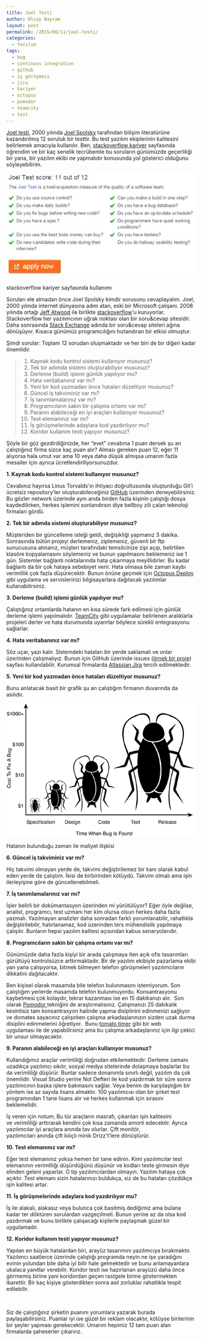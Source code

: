 ```yaml
---
title: Joel Testi
author: Olcay Bayram
layout: post
permalink: /2015/06/11/joel-testi/
categories:
  - Yazılım
tags:
  - bug
  - continuos integration
  - github
  - iş görüşmesi
  - jira
  - kariyer
  - octopus
  - pomodor
  - teamcity
  - test
---
```

<a href="http://turkish.joelonsoftware.com/Articles/TheJoelTest.html" target="_blank">Joel testi</a>, 2000 yılında <a href="http://www.joelonsoftware.com/" target="_blank">Joel Spolsky</a> tarafından bilişim literatürüne kazandırılmış 12 soruluk bir testtir. Bu test yazılım ekiplerinin kalitesini belirlemek amacıyla kullanılır. Ben, <a href="http://careers.stackoverflow.com/" target="_blank">stackoverflow kariyer</a> sayfasında öğrendim ve bir kaç senelik tecrübemle bu soruların günümüzde geçerliliği bir yana, bir yazılım ekibi ne yapmalıdır konusunda yol gösterici olduğunu söyleyebilirim.

![Joel Test](/wp-content/uploads/2015/06/joelTest.jpg)

stackoverflow kariyer sayfasında kullanımı

Soruları ele almadan önce Joel Spolsky kimdir sorusunu cevaplayalım. Joel, 2000 yılında internet dünyasına adım atan, eski bir Microsoft çalışanı. 2008 yılında ortağı <a href="http://blog.codinghorror.com/" target="_blank">Jeff Atwood</a> ile birlikte <a href="http://stackoverflow.com/" target="_blank">stackoverflow</a>&#8216;u kuruyorlar. Stackoverflow her yazılımcının uğrak noktası olan bir soru&cevap sitesidir. Daha sonrasında <a href="http://stackexchange.com/" target="_blank">Stack Exchange</a> adında bir soru&cevap siteleri ağına dönüşüyor. Kısaca günümüz programcılığını hızlandıran bir etkisi olmuştur.

Şimdi sorular: Toplam 12 sorudan oluşmaktadır ve her biri de bir diğeri kadar önemlidir.

>   1. Kaynak kodu kontrol sistemi kullanıyor musunuz?
>   2. Tek bir adımda sistemi oluşturabiliyor musunuz?
>   3. Derleme (build) işlemi günlük yapılıyor mu?
>   4. Hata veritabanınız var mı?
>   5. Yeni bir kod yazmadan önce hataları düzeltiyor musunuz?
>   6. Güncel iş takviminiz var mı?
>   7. İş tanımlamalarınız var mı?
>   8. Programcıların sakin bir çalışma ortamı var mı?
>   9. Paranın alabileceği en iyi araçları kullanıyor musunuz?
>  10. Test elemanınız var mı?
>  11. İş görüşmelerinde adaylara kod yazdırılıyor mu?
>  12. Koridor kullanım testi yapıyor musunuz?

<!--more-->

Şöyle bir göz gezdirdiğinizde, her &#8220;evet&#8221; cevabına 1 puan dersek şu an çalıştığınız firma sizce kaç puan alır? Alması gereken puan 12, eğer 11 alıyorsa hala umut var ama 10 veya daha düşük almışsa umarım fazla mesailer için ayrıca ücretlendiriliyorsunuzdur.

**1. Kaynak kodu kontrol sistemi kullanıyor musunuz?**

Cevabınız hayırsa Linus Torvalds&#8217;ın ihtiyacı doğrultusunda oluşturduğu Git&#8217;i ücretsiz repository&#8217;ler oluşturabileceğiniz [GitHub][1] üzerinden deneyebilirsiniz. Bu gözler network üzerinde aynı anda birden fazla kişinin çalıştığı dosya kaydedilirken, herkes işlemini sonlandırsın diye bellboy zili çalan teknoloji firmaları gördü.

**2. Tek bir adımda sistemi oluşturabiliyor musunuz?**

Müşteriden bir güncelleme isteği geldi, değişikliği yapmanız 3 dakika. Sonrasında bütün projeyi derlemeniz, ziplemeniz, güvenli bir ftp sunucusuna atmanız, müşteri tarafındaki temsilcinize zipi açıp, belirtilen klasöre kopyalamasını söylemeniz ve bunun yapılmasını beklemeniz ise 1 gün. Sistemler bağlantı noktalarında hata çıkarmaya meyillidirler. Bu kadar bağlantı da bir çok hataya sebebiyet verir. Hata olmasa bile zaman kaybı verimlilik çok fazla düşürecektir. Bunun önüne geçmek için [Octopus Deploy][2] gibi uygulama ve servislerinizi bilgisayarlara dağıtacak yazılımlar kullanabilirsiniz.

**3. Derleme (build) işlemi günlük yapılıyor mu?**

Çalıştığınız ortamlarda hatanın en kısa sürede fark edilmesi için günlük derleme işlemi yapılmalıdır. [TeamCity][3] gibi uygulamalar belirlenen aralıklarla projeleri derler ve hata durumunda uyarırlar böylece sürekli entegrasyonu sağlarlar.

**4. Hata veritabanınız var mı?**

Söz uçar, yazı kalır. Sistemdeki hataları bir yerde saklamalı ve onlar üzerinden çalışmalıyız. Bunun için GitHub üzerinde issues ([örnek bir proje][4]) sayfası kullanılabilir. Kurumsal firmalarda [Atlassian Jira][5] tercih edilmektedir.

**5. Yeni bir kod yazmadan önce hataları düzeltiyor musunuz?**

Bunu anlatacak basit bir grafik şu an çalıştığım firmanın duvarında da asılıdır.

[![bug time](/wp-content/uploads/2015/06/bug-time.gif)][6]

Hatanın bulunduğu zaman ile maliyet ilişkisi

**6. Güncel iş takviminiz var mı?**

Hiç takvimi olmayan yerde de, takvimi değiştirilemez bir kanı olarak kabul eden yerde de çalıştım. İkisi de birbirinden kötüydü. Takvim olmalı ama işin ilerleyişine göre de güncellenebilmeli.

**7. İş tanımlamalarınız var mı?**

İşler belirli bir dokümantasyon üzerinden mi yürütülüyor? Eğer öyle değilse, analist, programcı, test uzmanı her kim olursa olsun herkes daha fazla yazmalı. Yazılmayan analizler daha sonradan farklı yorumlanabilir, rahatlıkla değiştirilebilir, hatırlanamaz, kod üzerinden ters mühendislik yapılmaya çalışılır. Bunların hepsi yazılım kalitesi açısından kabus senaryolarıdır.

**8. Programcıların sakin bir çalışma ortamı var mı?**

Günümüzde daha fazla kişiyi bir arada çalışmaya iten açık ofis tasarımları gürültüyü kontrolsüzce arttırmaktadır. Bir de yazılım ekibiyle pazarlama ekibi yan yana çalışıyorsa, bitmek bilmeyen telefon görüşmeleri yazılımcıların dikkatini dağıtacaktır.

Ben kişisel olarak masamda bile telefon bulunmasını istemiyorum. Son çalıştığım yerlerde masamda telefon bulunmuyordu. Konsantrasyonu kaybetmesi çok kolaydır, tekrar kazanması ise en 15 dakikanızı alır.  Son olarak <a href="http://pomodorotechnique.com/" target="_blank">Pomodor </a>tekniğini de araştırmalısınız. Çalışmanızı 25 dakikalık kesintisiz tam konsantrasyon halinde yapma disiplinini edinmenizi sağlıyor ve domates sayacınız çalışırken çalışma arkadaşlarınızın sizden uzak durma disiplini edinmelerini öğretiyor.  Bunu <a href="http://tomato-timer.com/" target="_blank">tomato timer</a> gibi bir web uygulaması ile de yapabilirsiniz ama bu çalışma arkadaşlarınız için ilgi çekici bir unsur olmayacaktır.

**9. Paranın alabileceği en iyi araçları kullanıyor musunuz?**

Kullandığımız araçlar verimliliği doğrudan etkilemektedir. Derleme zamanı uzadıkça yazılımcı sıkılır, sosyal medya sitelerinde dolaşmaya başlarlar bu da verimliliği düşürür. Bunlar sadece donanımla sınırlı değil, yazılım da çok önemlidir. Visual Studio yerine Not Defteri ile kod yazdırmak bir süre sonra yazılımcının başka işlere bakmasını sağlar. Veya benim de karşılaştığım bir yöntem ise az sayıda lisans almaktır. 100 yazılımcısı olan bir şirket test programından 1 tane lisans alır ve herkes kullanmak için sırasını beklemelidir.

İş veren için notum; Bu tür araçların masrafı, çıkarılan işin kalitesini ve verimliliği arttırarak kendini çok kısa zamanda amorti edecektir. Ayrıca yazılımcılar iyi araçlara anında tav olurlar. Çift monitör, yazılımcıları anında çift kılıçlı minik Drizz&#8217;t&#8217;lere dönüştürür.

**10. Test elemanınız var mı?**

Eğer test elemanınız yoksa hemen bir tane edinin. Kimi yazılımcılar test elemanının verimliliği düşürdüğünü düşünür ve kodları teste girmesin diye elinden geleni yaparlar. O tip yazılımcılardan olmayın. Yazılım hataya çok açıktır. Test elemanı sizin hatalarınızı buldukça, siz de bu hataları çözdükçe işin kalitesi artar.

**11. İş görüşmelerinde adaylara kod yazdırılıyor mu?**

İş ile alakalı, alakasız veya bulunca çok basitmiş dediğimiz ama bulana kadar ter döktüren sorulardan vazgeçilmeli. Bunun yerine az da olsa kod yazdırmak ve bunu birlikte çalışacağı kişilerle paylaşmak güzel bir uygulamadır.

**12. Koridor kullanım testi yapıyor musunuz?**

Yapılan en büyük hatalardan biri, arayüz tasarımını yazılımcıya bırakmaktır. Yazılımcı saatlerce üzerinde çalıştığı programda neyin ne işe yaradığını evinin yolundan bile daha iyi bilir hale gelmektedir ve bunu anlamayanlara ukalaca yanıtlar verebilir. Koridor testi ise hazırlanan arayüzü daha önce görmemiş birine yani koridordan geçen rastgele birine göstermekten ibarettir. Bir kaç kişiye gösterdikten sonra asıl zorluklar rahatlıkla tespit edilebilir.

&nbsp;

Siz de çalıştığınız şirketin puanını yorumlara yazarak burada paylaşabilirsiniz. Puanlar iyi ise güzel bir reklam olacaktır, kötüyse birilerinin bir şeyler yapması gerekecektir. Umarım hepimiz 12 tam puan alan firmalarda şaheserler çıkarırız.

 [1]: https://github.com/
 [2]: https://octopusdeploy.com/
 [3]: https://www.jetbrains.com/teamcity/
 [4]: https://github.com/StackExchange/dapper-dot-net/issues
 [5]: https://www.atlassian.com/software/jira
 [6]: http://otomatikmuhendis.com/wp-content/uploads/2015/06/bug-time.gif